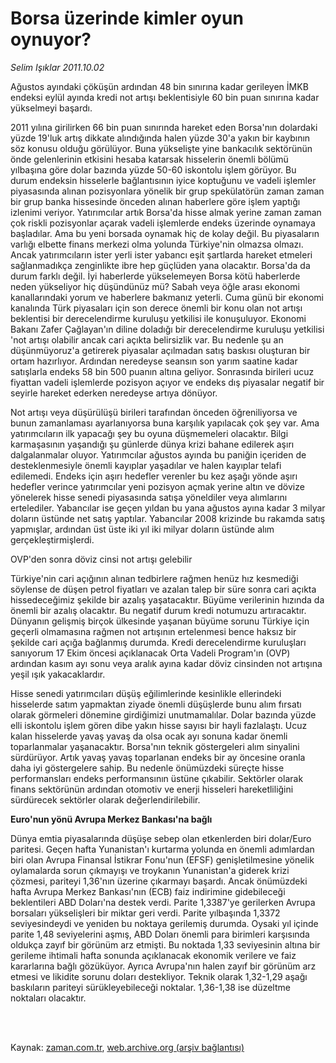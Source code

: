 # Borsa üzerinde kimler oyun oynuyor?

*Selim Işıklar 2011.10.02*

<td class="columnist-detail">
<p>Ağustos ayındaki çöküşün ardından 48 bin sınırına kadar gerileyen İMKB endeksi eylül ayında  kredi not artışı beklentisiyle 60 bin puan sınırına kadar yükselmeyi başardı.</p>
<p>
<div id="haberMetinDiv">
<p>2011 yılına girilirken 66 bin puan sınırında hareket eden Borsa'nın dolardaki yüzde 19'luk artış dikkate alındığında halen yüzde 30'a yakın bir kaybının söz konusu olduğu görülüyor. Buna yükselişte yine bankacılık sektörünün önde gelenlerinin etkisini hesaba katarsak hisselerin önemli bölümü yılbaşına göre dolar bazında yüzde 50-60 iskontolu işlem görüyor. Bu durum endeksin hisselerle bağlantısının iyice koptuğunu ve vadeli işlemler piyasasında alınan pozisyonlara yönelik bir grup spekülatörün zaman zaman bir grup banka hissesinde önceden alınan haberlere göre işlem yaptığı izlenimi veriyor. Yatırımcılar artık Borsa'da hisse almak yerine zaman zaman çok riskli pozisyonlar açarak vadeli işlemlerde endeks üzerinde oynamaya başladılar. Ama bu yeni borsada oynamak hiç de kolay değil. Bu piyasaların varlığı elbette finans merkezi olma yolunda Türkiye'nin olmazsa olmazı. Ancak yatırımcıların ister yerli ister yabancı eşit şartlarda hareket etmeleri sağlanmadıkça zenginlikte ibre hep güçlüden yana olacaktır. Borsa'da da durum farklı değil. İyi haberlerde yükselemeyen Borsa kötü haberlerde neden yükseliyor hiç düşündünüz mü? Sabah veya öğle arası ekonomi kanallarındaki yorum ve haberlere bakmanız yeterli. Cuma günü bir ekonomi kanalında Türk piyasaları için son derece önemli bir konu olan not artışı beklentisi bir derecelendirme kuruluşu yetkilisi ile konuşuluyor. Ekonomi Bakanı Zafer Çağlayan'ın diline doladığı bir derecelendirme kuruluşu yetkilisi 'not artışı olabilir ancak cari açıkta belirsizlik var. Bu nedenle şu an düşünmüyoruz'a getirerek piyasalar açılmadan satış baskısı oluşturan bir ortam hazırlıyor. Ardından neredeyse seansın son yarım saatine kadar satışlarla endeks 58 bin 500 puanın altına geliyor. Sonrasında birileri ucuz fiyattan vadeli işlemlerde pozisyon açıyor ve endeks dış piyasalar negatif bir seyirle hareket ederken neredeyse artıya dönüyor.
<p> Not artışı veya düşürülüşü birileri tarafından önceden öğreniliyorsa ve bunun zamanlaması ayarlanıyorsa buna karşılık yapılacak çok şey var. Ama yatırımcıların ilk yapacağı şey bu oyuna düşmemeleri olacaktır. Bilgi karmaşasının yaşandığı şu günlerde dünya krizi bahane edilerek aşırı dalgalanmalar oluyor. Yatırımcılar ağustos ayında bu paniğin içeriden de desteklenmesiyle önemli kayıplar yaşadılar ve halen kayıplar telafi edilemedi. Endeks için aşırı hedefler verenler bu kez aşağı yönde aşırı hedefler verince yatırımcılar yeni pozisyon açmak yerine altın ve dövize yönelerek hisse senedi piyasasında satışa yöneldiler veya alımlarını ertelediler. Yabancılar ise geçen yıldan bu yana ağustos ayına kadar 3 milyar doların üstünde net satış yaptılar. Yabancılar 2008 krizinde bu rakamda satış yapmışlar, ardından üst üste iki yıl iki milyar doların üstünde alım gerçekleştirmişlerdi.
<p>OVP'den sonra döviz cinsi not artışı gelebilir
<p>Türkiye'nin cari açığının alınan tedbirlere rağmen henüz hız kesmediği söylense de düşen petrol fiyatları ve azalan talep bir süre sonra cari açıkta hissedeceğimiz şekilde bir azalış yaşatacaktır. Büyüme verilerinin hızında da önemli bir azalış olacaktır. Bu negatif durum kredi notumuzu artıracaktır. Dünyanın gelişmiş birçok ülkesinde yaşanan büyüme sorunu Türkiye için geçerli olmamasına rağmen not artışının ertelenmesi bence haksız bir şekilde cari açığa bağlanmış durumda. Kredi derecelendirme kuruluşları sanıyorum 17 Ekim öncesi açıklanacak Orta Vadeli Program'ın (OVP) ardından kasım ayı sonu veya aralık ayına kadar döviz cinsinden not artışına yeşil ışık yakacaklardır.
<p> Hisse senedi yatırımcıları düşüş eğilimlerinde kesinlikle ellerindeki hisselerde satım yapmaktan ziyade önemli düşüşlerde bunu alım fırsatı olarak görmeleri dönemine girdiğimizi unutmamalılar. Dolar bazında yüzde elli iskontolu işlem gören dibe yakın hisse sayısı bir hayli fazlalaştı. Ucuz kalan hisselerde yavaş yavaş da olsa ocak ayı sonuna kadar önemli toparlanmalar yaşanacaktır. Borsa'nın teknik göstergeleri alım sinyalini sürdürüyor. Artık yavaş yavaş toparlanan endeks bir ay öncesine oranla daha iyi göstergelere sahip. Bu nedenle önümüzdeki süreçte hisse performansları endeks performansının üstüne çıkabilir. Sektörler olarak finans sektörünün ardından otomotiv ve enerji hisseleri hareketliliğini sürdürecek sektörler olarak değerlendirilebilir.
<p><b>Euro'nun yönü Avrupa Merkez Bankası'na bağlı</b>
<p>Dünya emtia piyasalarında düşüşe sebep olan etkenlerden biri dolar/Euro paritesi. Geçen hafta Yunanistan'ı kurtarma yolunda en önemli adımlardan biri olan Avrupa Finansal İstikrar Fonu'nun (EFSF) genişletilmesine yönelik oylamalarda sorun çıkmayışı ve troykanın Yunanistan'a giderek krizi çözmesi, pariteyi 1,36'nın üzerine çıkarmayı başardı. Ancak önümüzdeki hafta Avrupa Merkez Bankası'nın (ECB) faiz indirimine gidebileceği beklentileri ABD Doları'na destek verdi. Parite 1,3387'ye gerilerken Avrupa borsaları yükselişleri bir miktar geri verdi. Parite yılbaşında 1,3372 seviyesindeydi ve yeniden bu noktaya gerilemiş durumda. Oysaki yıl içinde parite 1,48 seviyelerini aşmış, ABD Doları önemli para birimleri karşısında oldukça zayıf bir görünüm arz etmişti. Bu noktada 1,33 seviyesinin altına bir gerileme ihtimali hafta sonunda açıklanacak ekonomik verilere ve faiz kararlarına bağlı gözüküyor. Ayrıca Avrupa'nın halen zayıf bir görünüm arz etmesi ve likidite sorunu doları destekliyor. Teknik olarak 1,32-1,29 aşağı baskıların pariteyi sürükleyebileceği noktalar. 1,36-1,38 ise düzeltme noktaları olacaktır. </p></p></p></p></p></p></p></div>
</p>


<p><br>
		 </br></p></td>

Kaynak: [zaman.com.tr](http://zaman.com.tr/yazar.do?yazino=1186021), [web.archive.org (arşiv bağlantısı)](http://web.archive.org/web/20120309142853/http://www.zaman.com.tr/yazar.do?yazino=1186021)
